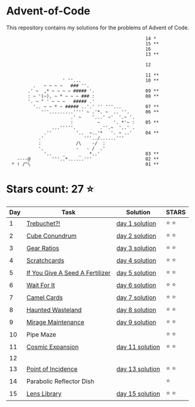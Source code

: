 # Advent-of-Code
This repository contains my solutions for the problems of Advent of Code.

```
                                                    14 *
                                                    15 **
                                                    16
                                                    13 **
                                                    
                                                    12

                                                    11 **
                     ' ''...                        10 **
          .   ~ ~ ~ ~   ### ''.
        .' ~  ,* ~ ~ ~ ~ ##### '.                   09 **
        : ~ '(~), ~ * ~ ~ ~ ### :                   08 **
        '. ~ " ' ~ ~ ~   ##### .'
          '.. ~ ~ * ~ ##### ..'.' '' '''...         07 **
             '''.........'''' ~ .'*. ~  .. ''.      06 **
                        .' ~    '...' ~'  '.~ '.   
                        :         ~     '. *'~ :    05 ** 
                 ...'''''.         .''.~  '..' .   
              .''         '..  ~..'*   '. ~ ..'     04 **
            .'               '''../......'''               
            :             /\    -/  :               
            '.            -   - /  .'
              '..    _     _   *..'                 03 **
    ----@        '''..*......'''                    02 **
  * ! /^\                                           01 **

```

# Stars count: 27 :star:

Day | Task | Solution | STARS |
------------ | ------------ | ------------- | ------------- |
1 |[Trebuchet?!](./day-01) |[day 1 solution](./day-01/Program.cs) | :star: :star: |
2 |[Cube Conundrum](./day-02) |[day 2 solution](./day-02/Program.cs) | :star: :star: |
3 |[Gear Ratios](./day-03) |[day 3 solution](./day-03/Program.cs) | :star: :star: |
4 |[Scratchcards](./day-04) |[day 4 solution](./day-04/Program.cs) | :star: :star: |
5 |[If You Give A Seed A Fertilizer](./day-05) |[day 5 solution](./day-05/Program.cs) | :star: :star: |
6 |[Wait For It](./day-06) |[day 6 solution](./day-06/Program.cs) | :star: :star: |
7 |[Camel Cards](./day-07) |[day 7 solution](./day-07/Program.cs) | :star: :star: |
8 |[Haunted Wasteland](./day-08) |[day 8 solution](./day-08/Program.cs) | :star: :star: |
9 |[Mirage Maintenance](./day-09) |[day 9 solution](./day-09/Program.cs) | :star: :star: |
10| Pipe Maze | | :star: :star: |
11 |[Cosmic Expansion](./day-11) |[day 11 solution](./day-11/Program.cs) | :star: :star: |
12|  | | |
13|[Point of Incidence](./day-13)|[day 13 solution](./day-13/Program.cs) | :star: :star: |
14| Parabolic Reflector Dish | | :star: |
15 |[Lens Library](./day-15) |[day 15 solution](./day-15/Program.cs) | :star: :star: |